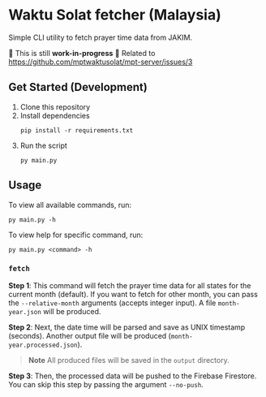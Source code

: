 # Waktu Solat fetcher (Malaysia)

Simple CLI utility to fetch prayer time data from JAKIM.

:construction: This is still **work-in-progress** :construction: Related to https://github.com/mptwaktusolat/mpt-server/issues/3

## Get Started (Development)

1. Clone this repository
2. Install dependencies
    ```pwsh
    pip install -r requirements.txt
    ```
3. Run the script
    ```pwsh
    py main.py
    ```

## Usage

To view all available commands, run:

```pwsh
py main.py -h
```

To view help for specific command, run:

```pwsh
py main.py <command> -h
```

### `fetch`

**Step 1**: This command will fetch the prayer time data for all states for the 
current month (default). If you want to fetch for other month, you can pass the 
`--relative-month` arguments (accepts integer input). A file `month-year.json` will be produced.

**Step 2**: Next, the date time will be parsed and save as UNIX timestamp (seconds). Another 
output file will be produced (`month-year.processed.json`).

> **Note** All produced files will be saved in the `output` directory. 

**Step 3**: Then, the processed data will be pushed to the Firebase Firestore. You can skip
this step by passing the argument `--no-push`.



